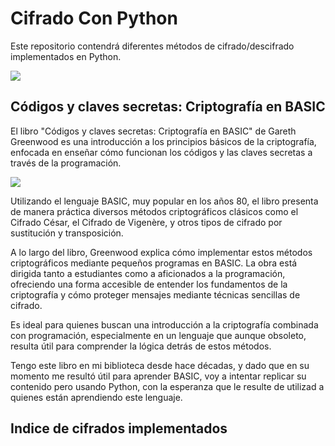# Cifrado Con Python
Este repositorio contendrá diferentes métodos de cifrado/descifrado implementados en Python.

<span><img src="https://img.shields.io/badge/Python-FFD43B?style=for-the-badge&logo=python&logoColor=blue"/></span>

## Códigos y claves secretas: Criptografía en BASIC

El libro "Códigos y claves secretas: Criptografía en BASIC" de Gareth Greenwood es una introducción a los principios básicos de la criptografía, enfocada en enseñar cómo funcionan los códigos y las claves secretas a través de la programación. 

<span><img src="https://github.com/user-attachments/assets/eb5f6170-69c0-47b2-b0bb-c30b4e12f6ea"/></span>

Utilizando el lenguaje BASIC, muy popular en los años 80, el libro presenta de manera práctica diversos métodos criptográficos clásicos como el Cifrado César, el Cifrado de Vigenère, y otros tipos de cifrado por sustitución y transposición.

A lo largo del libro, Greenwood explica cómo implementar estos métodos criptográficos mediante pequeños programas en BASIC. La obra está dirigida tanto a estudiantes como a aficionados a la programación, ofreciendo una forma accesible de entender los fundamentos de la criptografía y cómo proteger mensajes mediante técnicas sencillas de cifrado.

Es ideal para quienes buscan una introducción a la criptografía combinada con programación, especialmente en un lenguaje que aunque obsoleto, resulta útil para comprender la lógica detrás de estos métodos.

Tengo este libro en mi biblioteca desde hace décadas, y dado que en su momento me resultó útil para aprender BASIC, voy a intentar replicar su contenido pero usando Python, con la esperanza que le resulte de utilizad a quienes están aprendiendo este lenguaje.

## Indice de cifrados implementados

 
